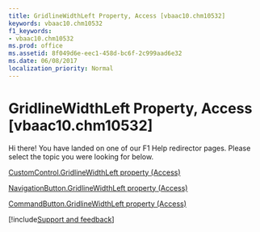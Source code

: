 ```yaml
---
title: GridlineWidthLeft Property, Access [vbaac10.chm10532]
keywords: vbaac10.chm10532
f1_keywords:
- vbaac10.chm10532
ms.prod: office
ms.assetid: 8f049d6e-eec1-458d-bc6f-2c999aad6e32
ms.date: 06/08/2017
localization_priority: Normal
---
```



# GridlineWidthLeft Property, Access [vbaac10.chm10532]

Hi there! You have landed on one of our F1 Help redirector pages. Please select the topic you were looking for below.

[CustomControl.GridlineWidthLeft property (Access)](https://msdn.microsoft.com/library/94a8129a-ff41-f252-6af6-33f9c6dd9eaf%28Office.15%29.aspx)

[NavigationButton.GridlineWidthLeft property (Access)](https://msdn.microsoft.com/library/09ffabd2-2e48-a0b8-c4ea-7ffdc96487e5%28Office.15%29.aspx)

[CommandButton.GridlineWidthLeft property (Access)](https://msdn.microsoft.com/library/8c70fe5c-cf65-49af-558a-d5f28dd79f4a%28Office.15%29.aspx)

[!include[Support and feedback](~/includes/feedback-boilerplate.md)]